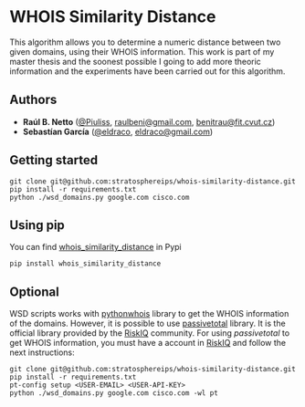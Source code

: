 # WHOIS Similarity Distance
This algorithm allows you to determine a numeric distance between two given domains, using their WHOIS information.
This work is part of my master thesis and the soonest possible I going to add more theoric information and the experiments have been carried out for this algorithm.



## Authors
- **Raúl B. Netto** 
    ([@Piuliss](https://www.twitter.com/Piuliss), <raulbeni@gmail.com>, <benitrau@fit.cvut.cz>)
- **Sebastían García**
    ([@eldraco](https://www.twitter.com/eldraco), <eldraco@gmail.com>)

## Getting started
    
    git clone git@github.com:stratosphereips/whois-similarity-distance.git
    pip install -r requirements.txt
    python ./wsd_domains.py google.com cisco.com
    
## Using pip 
You can find [whois_similarity_distance](https://pypi.python.org/pypi/whois_similarity_distance/0.2.0.0) 
in Pypi
   
    pip install whois_similarity_distance 
    
## Optional
WSD scripts works with [pythonwhois](https://pypi.python.org/pypi/pythonwhois/2.4.3) library to get the 
WHOIS information of the domains. However, it is possible to use [passivetotal](https://pypi.python.org/pypi/passivetotal) library. 
It is the official library provided by the [RiskIQ](https://community.riskiq.com) community. 
For using *passivetotal* to get WHOIS information, you must have a account in [RiskIQ](https://community.riskiq.com)
and follow the next instructions:

    git clone git@github.com:stratosphereips/whois-similarity-distance.git
    pip install -r requirements.txt
    pt-config setup <USER-EMAIL> <USER-API-KEY>
    python ./wsd_domains.py google.com cisco.com -wl pt